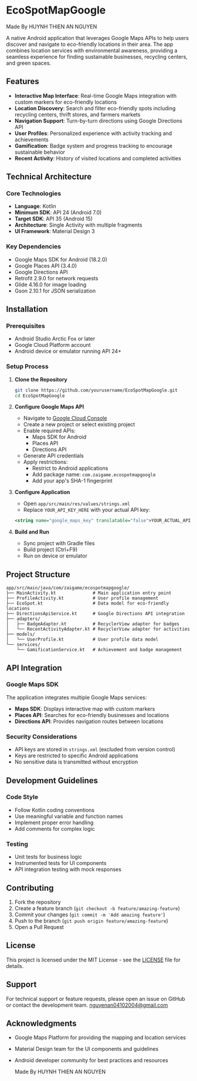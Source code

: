 # EcoSpotMapGoogle

Made By HUYNH THIEN AN NGUYEN

A native Android application that leverages Google Maps APIs to help users discover and navigate to eco-friendly locations in their area. The app combines location services with environmental awareness, providing a seamless experience for finding sustainable businesses, recycling centers, and green spaces.

## Features

- **Interactive Map Interface**: Real-time Google Maps integration with custom markers for eco-friendly locations
- **Location Discovery**: Search and filter eco-friendly spots including recycling centers, thrift stores, and farmers markets
- **Navigation Support**: Turn-by-turn directions using Google Directions API
- **User Profiles**: Personalized experience with activity tracking and achievements
- **Gamification**: Badge system and progress tracking to encourage sustainable behavior
- **Recent Activity**: History of visited locations and completed activities

## Technical Architecture

### Core Technologies
- **Language**: Kotlin
- **Minimum SDK**: API 24 (Android 7.0)
- **Target SDK**: API 35 (Android 15)
- **Architecture**: Single Activity with multiple fragments
- **UI Framework**: Material Design 3

### Key Dependencies
- Google Maps SDK for Android (18.2.0)
- Google Places API (3.4.0)
- Google Directions API
- Retrofit 2.9.0 for network requests
- Glide 4.16.0 for image loading
- Gson 2.10.1 for JSON serialization

## Installation

### Prerequisites
- Android Studio Arctic Fox or later
- Google Cloud Platform account
- Android device or emulator running API 24+

### Setup Process

1. **Clone the Repository**
   ```bash
   git clone https://github.com/yourusername/EcoSpotMapGoogle.git
   cd EcoSpotMapGoogle
   ```

2. **Configure Google Maps API**
   - Navigate to [Google Cloud Console](https://console.cloud.google.com/)
   - Create a new project or select existing project
   - Enable required APIs:
     - Maps SDK for Android
     - Places API
     - Directions API
   - Generate API credentials
   - Apply restrictions:
     - Restrict to Android applications
     - Add package name: `com.zaigame.ecospotmapgoogle`
     - Add your app's SHA-1 fingerprint

3. **Configure Application**
   - Open `app/src/main/res/values/strings.xml`
   - Replace `YOUR_API_KEY_HERE` with your actual API key:
   ```xml
   <string name="google_maps_key" translatable="false">YOUR_ACTUAL_API_KEY</string>
   ```

4. **Build and Run**
   - Sync project with Gradle files
   - Build project (Ctrl+F9)
   - Run on device or emulator

## Project Structure

```
app/src/main/java/com/zaigame/ecospotmapgoogle/
├── MainActivity.kt              # Main application entry point
├── ProfileActivity.kt           # User profile management
├── EcoSpot.kt                   # Data model for eco-friendly locations
├── DirectionsApiService.kt      # Google Directions API integration
├── adapters/
│   ├── BadgeAdapter.kt          # RecyclerView adapter for badges
│   └── RecentActivityAdapter.kt # RecyclerView adapter for activities
├── models/
│   └── UserProfile.kt           # User profile data model
└── services/
    └── GamificationService.kt   # Achievement and badge management
```

## API Integration

### Google Maps SDK
The application integrates multiple Google Maps services:

- **Maps SDK**: Displays interactive map with custom markers
- **Places API**: Searches for eco-friendly businesses and locations
- **Directions API**: Provides navigation routes between locations

### Security Considerations
- API keys are stored in `strings.xml` (excluded from version control)
- Keys are restricted to specific Android applications
- No sensitive data is transmitted without encryption

## Development Guidelines

### Code Style
- Follow Kotlin coding conventions
- Use meaningful variable and function names
- Implement proper error handling
- Add comments for complex logic

### Testing
- Unit tests for business logic
- Instrumented tests for UI components
- API integration testing with mock responses

## Contributing

1. Fork the repository
2. Create a feature branch (`git checkout -b feature/amazing-feature`)
3. Commit your changes (`git commit -m 'Add amazing feature'`)
4. Push to the branch (`git push origin feature/amazing-feature`)
5. Open a Pull Request

## License

This project is licensed under the MIT License - see the [LICENSE](LICENSE) file for details.

## Support

For technical support or feature requests, please open an issue on GitHub or contact the development team.
nguyenan04102004@gmail.com

## Acknowledgments

- Google Maps Platform for providing the mapping and location services
- Material Design team for the UI components and guidelines
- Android developer community for best practices and resources

  Made By HUYNH THIEN AN NGUYEN
